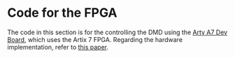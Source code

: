 # Code for the FPGA

The code in this section is for the controlling the DMD using the [Arty A7 Dev Board](https://www.xilinx.com/products/boards-and-kits/1-w51quh.html), which uses the Artix 7 FPGA.
Regarding the hardware implementation, refer to [this paper](https://www.usenix.org/conference/nsdi22/presentation/xu-talia).
